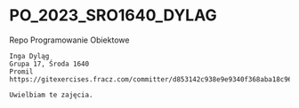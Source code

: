 # PO_2023_SRO1640_DYLAG
Repo Programowanie Obiektowe

    Inga Dyląg
    Grupa 17, Środa 1640
    Promil
    https://gitexercises.fracz.com/committer/d853142c938e9e9340f368aba18c96fdf829203c

    Uwielbiam te zajęcia.
